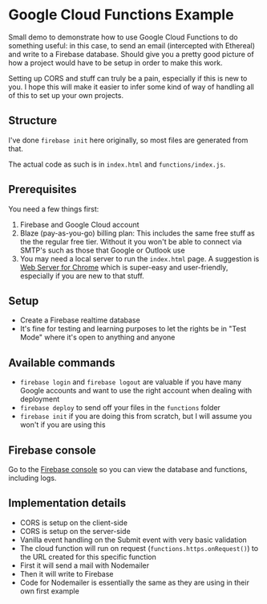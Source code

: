 # Google Cloud Functions Example

Small demo to demonstrate how to use Google Cloud Functions to do something useful: in this case, to send an email (intercepted with Ethereal) and write to a Firebase database. Should give you a pretty good picture of how a project would have to be setup in order to make this work.

Setting up CORS and stuff can truly be a pain, especially if this is new to you. I hope this will make it easier to infer some kind of way of handling all of this to set up your own projects.

## Structure

I've done `firebase init` here originally, so most files are generated from that.

The actual code as such is in `index.html` and `functions/index.js`.

## Prerequisites

You need a few things first:

1.  Firebase and Google Cloud account
2.  Blaze (pay-as-you-go) billing plan: This includes the same free stuff as the the regular free tier. Without it you won't be able to connect via SMTP's such as those that Google or Outlook use
3.  You may need a local server to run the `index.html` page. A suggestion is [Web Server for Chrome](https://chrome.google.com/webstore/detail/web-server-for-chrome/ofhbbkphhbklhfoeikjpcbhemlocgigb?hl=en) which is super-easy and user-friendly, especially if you are new to that stuff.

## Setup

* Create a Firebase realtime database
* It's fine for testing and learning purposes to let the rights be in "Test Mode" where it's open to anything and anyone

## Available commands

* `firebase login` and `firebase logout` are valuable if you have many Google accounts and want to use the right account when dealing with deployment
* `firebase deploy` to send off your files in the `functions` folder
* `firebase init` if you are doing this from scratch, but I will assume you won't if you are using this

## Firebase console

Go to the [Firebase console](https://console.firebase.google.com/) so you can view the database and functions, including logs.

## Implementation details

* CORS is setup on the client-side
* CORS is setup on the server-side
* Vanilla event handling on the Submit event with very basic validation
* The cloud function will run on request (`functions.https.onRequest()`) to the URL created for this specific function
* First it will send a mail with Nodemailer
* Then it will write to Firebase
* Code for Nodemailer is essentially the same as they are using in their own first example
